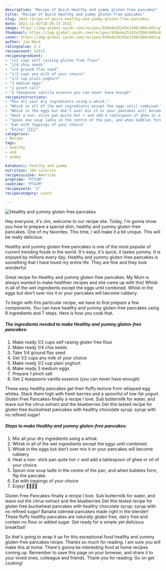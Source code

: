 ```yaml
---
description: "Recipe of Quick Healthy and yummy gluten-free pancakes"
title: "Recipe of Quick Healthy and yummy gluten-free pancakes"
slug: 1043-recipe-of-quick-healthy-and-yummy-gluten-free-pancakes
date: 2021-11-02T10:36:37.353Z
image: https://img-global.cpcdn.com/recipes/938ede252d3e2398/680x482cq70/healthy-and-yummy-gluten-free-pancakes-recipe-main-photo.jpg
thumbnail: https://img-global.cpcdn.com/recipes/938ede252d3e2398/680x482cq70/healthy-and-yummy-gluten-free-pancakes-recipe-main-photo.jpg
cover: https://img-global.cpcdn.com/recipes/938ede252d3e2398/680x482cq70/healthy-and-yummy-gluten-free-pancakes-recipe-main-photo.jpg
author: Jim Mack
ratingvalue: 4.2
reviewcount: 32615
recipeingredient:
- "1/2 cups self raising gluten free flour"
- "1/4 chia seeds"
- "1/4 ground flax seed"
- "1/2 cups any milk of your choice"
- "1/2 cup plain yoghurt"
- "3 medium eggs"
- "1 pinch salt"
- "2 teaspoons vanilla essence you can never have enough"
recipeinstructions:
- "Mix all your dry ingredients using a whisk."
- "Whisk in all of the wet ingredients except the eggs until combined."
- "Whisk in the eggs but don’t over mix it or your pancakes will become rubbery."
- "Heat a non- stick pan quite hot 🔥 and add a tablespoon of ghee or oil of your choice."
- "Spoon one soup ladle in the centre of the pan, and when bubbles form, flip the pancake."
- "Eat with toppings of your choice"
- "Enjoy! 👏🏽👏🏽"
categories:
- Recipe
tags:
- healthy
- and
- yummy

katakunci: healthy and yummy 
nutrition: 164 calories
recipecuisine: American
preptime: "PT33M"
cooktime: "PT42M"
recipeyield: "2"
recipecategory: Lunch

---
```



![Healthy and yummy gluten-free pancakes](https://img-global.cpcdn.com/recipes/938ede252d3e2398/680x482cq70/healthy-and-yummy-gluten-free-pancakes-recipe-main-photo.jpg)

Hey everyone, it's Jim, welcome to our recipe site. Today, I'm gonna show you how to prepare a special dish, healthy and yummy gluten-free pancakes. One of my favorites. This time, I will make it a bit unique. This will be really delicious.

Healthy and yummy gluten-free pancakes is one of the most popular of current trending foods in the world. It's easy, it's quick, it tastes yummy. It is enjoyed by millions every day. Healthy and yummy gluten-free pancakes is something that I have loved my entire life. They are fine and they look wonderful.

Great recipe for Healthy and yummy gluten-free pancakes. My Mum is always wanted to make healthier recipes and she came up with this! Whisk in all of the wet ingredients except the eggs until combined. Whisk in the eggs but don&#39;t over mix it or your pancakes will become rubbery.


To begin with this particular recipe, we have to first prepare a few components. You can have healthy and yummy gluten-free pancakes using 8 ingredients and 7 steps. Here is how you cook that.

<!--inarticleads1-->

##### The ingredients needed to make Healthy and yummy gluten-free pancakes:

1. Make ready 1/2 cups self raising gluten free flour
1. Make ready 1/4 chia seeds
1. Take 1/4 ground flax seed
1. Get 1/2 cups any milk of your choice
1. Make ready 1/2 cup plain yoghurt
1. Make ready 3 medium eggs
1. Prepare 1 pinch salt
1. Get 2 teaspoons vanilla essence (you can never have enough)


These easy healthy pancakes get their fluffy texture from whipped egg whites. Stack them high with fresh berries and a spoonful of low-fat yogurt. Gluten Free Pancakes-finally a recipe I love. Sub buttermilk for water, and leave out the citrus extract and the blueberries Get this tested recipe for gluten free buckwheat pancakes with healthy chocolate syrup: syrup with no refined sugar! 

<!--inarticleads2-->

##### Steps to make Healthy and yummy gluten-free pancakes:

1. Mix all your dry ingredients using a whisk.
1. Whisk in all of the wet ingredients except the eggs until combined.
1. Whisk in the eggs but don’t over mix it or your pancakes will become rubbery.
1. Heat a non- stick pan quite hot 🔥 and add a tablespoon of ghee or oil of your choice.
1. Spoon one soup ladle in the centre of the pan, and when bubbles form, flip the pancake.
1. Eat with toppings of your choice
1. Enjoy! 👏🏽👏🏽


Gluten Free Pancakes-finally a recipe I love. Sub buttermilk for water, and leave out the citrus extract and the blueberries Get this tested recipe for gluten free buckwheat pancakes with healthy chocolate syrup: syrup with no refined sugar! Banana oatmeal pancakes made right in the blender! These fluffy healthy pancakes are naturally gluten free, dairy free and contain no flour or added sugar. Get ready for a simple yet delicious breakfast! 

So that's going to wrap it up for this exceptional food healthy and yummy gluten-free pancakes recipe. Thanks so much for reading. I am sure you will make this at home. There's gonna be interesting food at home recipes coming up. Remember to save this page on your browser, and share it to your loved ones, colleague and friends. Thank you for reading. Go on get cooking!
